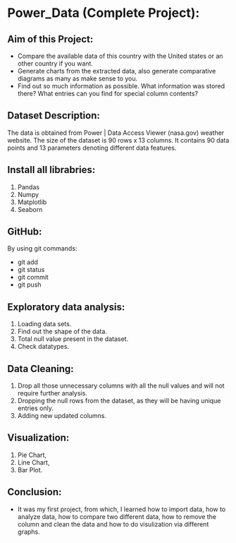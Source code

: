 # Power_Data (Complete Project):

## Aim of this Project:
- Compare the available data of this country with the United states or an other country if you want.
- Generate charts from the extracted data, also generate comparative diagrams as many as make sense to you.
- Find out so much information as possible. What information was stored there? What entries can you find for special column contents?

## Dataset Description:
The data is obtained from Power | Data Access Viewer (nasa.gov) weather website. The size of the dataset is 90 rows x 13 columns. It contains 90 data points and 13 parameters denoting different data features.

## Install all librabries:
 1. Pandas
 2. Numpy
 3. Matplotlib
 4. Seaborn

## GitHub:
By using git commands:
- git add
- git status
- git commit
- git push

## Exploratory data analysis:
1. Loading data sets.
2. Find out the shape of the data.
3. Total null value present in the dataset.
4. Check datatypes.

## Data Cleaning:
1. Drop all those unnecessary columns with all the null values and will not require further analysis.
2. Dropping the null rows from the dataset, as they will be having unique entries only.
3. Adding new updated columns.

## Visualization:
1. Pie Chart,
2. Line Chart,
3. Bar Plot.

## Conclusion:
- It was my first project, from which, I learned how to import data, how to analyze data, how to compare two different data, how to remove the column and clean the data and how to do visulization via different graphs.
